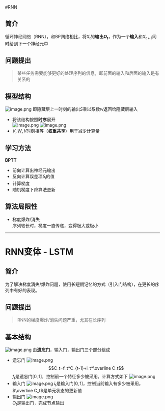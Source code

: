 #RNN
## 简介
循环神经网络（RNN），和BP网络相比，将$X_t$的**输出$O_t$**，作为一个**输入**和$X_{t+1}$同时给到下一个神经元中
## 问题提出
>某些任务需要能够更好的处理序列的信息，即前面的输入和后面的输入是有关系的

## 模型结构
![image.png](https://i.loli.net/2021/07/06/FTdZHCKrjqgbv1J.png)
即隐藏层上一时刻的输出$S$乘以系数$w$返回给隐藏层输入
- 将该结构按照**时序**展开  
![image.png](https://i.loli.net/2021/07/06/Wf7PtocarlDNFVq.png)
![image.png](https://i.loli.net/2021/07/06/A75I8HVSOn64eQh.png)
- $V,W,V$时刻相等（**权重共享**）用于减少计算量
## 学习方法
**BPTT**
- 前向计算出神经元输出
- 反向计算误差项$\delta_i$的值
- 计算梯度
- 随机梯度下降算法更新
## 算法局限性
- 梯度爆炸/消失  
序列较长时，梯度一直传递，变得极大或极小
---
# RNN变体 - LSTM
## 简介  
为了解决梯度消失/爆炸问题，使用长短期记忆的方式（引入门结构），在更长的序列中有好的表现。
## 问题提出
>RNN的梯度爆炸/消失问题严重，尤其在长序列
## 基本结构
![image.png](https://i.loli.net/2021/07/06/SgV9yedGFUzxIAn.png)
由**遗忘门**，输入门，输出门三个部分组成
- 遗忘门
![image.png](https://i.loli.net/2021/07/06/YKF3D5RdAEhjHVP.png)
$$C_t=f_t*C_{t-1}+i_t*\overline C_t$$$f_t$是遗忘门$[0,1]$，控制前一个特征多少被采用，计算方式如下
![image.png](https://i.loli.net/2021/07/06/ZU1kDhiHLR2BtWm.png)
- 输入门
![image.png](https://i.loli.net/2021/07/06/caqBrQMhKJHYnRp.png)
$i_t$是输入门$[0,1]$，控制当前输入有多少被采用，
$\overline C_t$是单元状态的更新值
- 输出门
![image.png](https://i.loli.net/2021/07/06/ij78qxkTl1uGcVt.png)  
$O_t$是输出门，完成节点输出